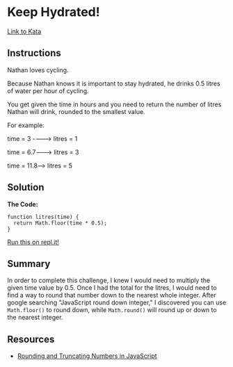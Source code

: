 # Keep Hydrated!
[Link to Kata](https://www.codewars.com/kata/keep-hydrated-1)

## Instructions
Nathan loves cycling.

Because Nathan knows it is important to stay hydrated, he drinks 0.5 litres of water per hour of cycling.

You get given the time in hours and you need to return the number of litres Nathan will drink, rounded to the smallest value.

For example:

time = 3 ----> litres = 1

time = 6.7---> litres = 3

time = 11.8--> litres = 5

## Solution
**The Code:**
```
function litres(time) {
  return Math.floor(time * 0.5);
}
```
[Run this on repl.it!](https://repl.it/@cnemeth/keep-hydrated)

## Summary
In order to complete this challenge, I knew I would need to multiply the given time value by 0.5. Once I had the total for the litres, I would need to find a way to round that number down to the nearest whole integer. After google searching "JavaScript round down integer," I discovered you can use `Math.floor()` to round down, while `Math.round()` will round up or down to the nearest integer.

## Resources
- [Rounding and Truncating Numbers in JavaScript](https://pawelgrzybek.com/rounding-and-truncating-numbers-in-javascript/)